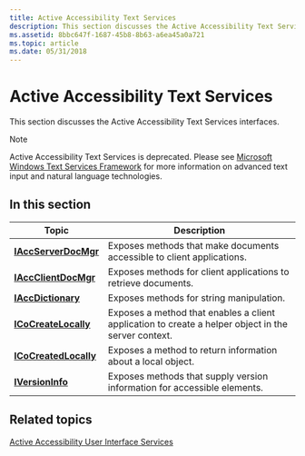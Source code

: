 ```yaml
---
title: Active Accessibility Text Services
description: This section discusses the Active Accessibility Text Services interfaces.
ms.assetid: 8bbc647f-1687-45b8-8b63-a6ea45a0a721
ms.topic: article
ms.date: 05/31/2018
---
```


# Active Accessibility Text Services

This section discusses the Active Accessibility Text Services interfaces.

> [!Note]  
> Active Accessibility Text Services is deprecated. Please see [Microsoft Windows Text Services Framework](https://msdn.microsoft.com/library/ms629032(VS.85).aspx) for more information on advanced text input and natural language technologies.

## In this section

| Topic                                                     | Description                                                                                                                    |
|-----------------------------------------------------------|--------------------------------------------------------------------------------------------------------------------------------|
| [**IAccServerDocMgr**](/windows/desktop/api/msaatext/nn-msaatext-iaccserverdocmgr)   | Exposes methods that make documents accessible to client applications.                              |
| [**IAccClientDocMgr**](/windows/desktop/api/msaatext/nn-msaatext-iaccclientdocmgr)   | Exposes methods for client applications to retrieve documents.                                      |
| [**IAccDictionary**](/windows/desktop/api/msaatext/nn-msaatext-iaccdictionary)       | Exposes methods for string manipulation.                                                            |
| [**ICoCreateLocally**](/windows/desktop/api/msaatext/nn-msaatext-icocreatelocally)   | Exposes a method that enables a client application to create a helper object in the server context. |
| [**ICoCreatedLocally**](/windows/desktop/api/msaatext/nn-msaatext-icocreatedlocally) | Exposes a method to return information about a local object.                                        |
| [**IVersionInfo**](/windows/desktop/api/msaatext/nn-msaatext-iversioninfo)           | Exposes methods that supply version information for accessible elements.                            |

## Related topics

[Active Accessibility User Interface Services](active-accessibility-user-interface-services-dev-guide.md)
